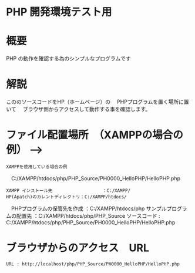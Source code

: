 # PHP 開発環境テスト用
# 概要
   PHP の動作を確認する為のシンプルなプログラムです
# 解説
   こののソースコードをHP（ホームページ）の
　PHPプログラムを置く場所に置いて
　ブラウザ側からアクセスして動作する事を確認します。

# ファイル配置場所　（XAMPPの場合の例）  -->
    XAMPPを使用している場合の例
　C:/XAMPP/htdocs/php/PHP_Source/PH0000_HelloPHP/HelloPHP.php

    XAMPP インストール先                   ：C:/XAMPP/
    HP(Apatch)のカレントディレクトリ：C:/XAMPP/htdocs/
　PHPプログラムの保管先を作成        ：C:/XAMPP/htdocs/php
   サンプルプログラムの配置先            ：C:/XAMPP/htdocs/php/PHP_Source
   ソースコード                                      : C:/XAMPP/htdocs/php/PHP_Source/PH0000_HelloPHP/HelloPHP.php
# ブラウザからのアクセス　URL  
    URL : http://localhost/php/PHP_Source/PH0000_HelloPHP/HelloPHP.php 
